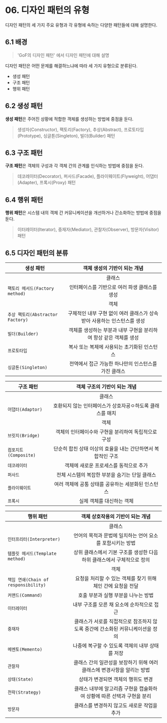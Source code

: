 # 06. 디자인 패턴의 유형

디자인 패턴의 세 가지 주요 유형과 각 유형에 속하는 다양한 패턴들에 대해 설명한다.

## 6.1 배경

> 'GoF의 디자인 패턴' 에서 디자인 패턴에 대해 설명

디자인 패턴은 어떤 문제를 해결하느냐에 따라 세 가지 유형으로 분류된다.

- 생성 패턴
- 구조 패턴
- 행위 패턴

## 6.2 생성 패턴

**생성 패턴**은 주어진 상황에 적합한 객체를 생성하는 방법에 중점을 둔다.

> 생성자(Constructor), 팩토리(Factory), 추상(Abstract), 프로토타입(Prototype), 싱글톤(Singleton), 빌더(Builder) 패턴

## 6.3 구조 패턴

**구조 패턴**은 객체의 구성과 각 객체 간의 관계를 인식하는 방법에 중점을 둔다.

> 데코레이터(Decorator), 퍼사드(Facade), 플라이웨이트(Flyweight), 어댑터(Adapter), 프록시(Proxy) 패턴

## 6.4 행위 패턴

**행위 패턴**은 시스템 내의 객체 간 커뮤니케이션을 개선하거나 간소화하는 방법에 중점을 둔다.

> 이터레이터(Iterator), 중재자(Mediator), 관찰자(Observer), 방문자(Visitor) 패턴

## 6.5 디자인 패턴의 분류

| 생성 패턴                         |                      객체 생성의 기반이 되는 개념                       |
| --------------------------------- | :---------------------------------------------------------------------: |
|                                   |                                 클래스                                  |
| `팩토리 메서드(Factory method)`   |              인터페이스를 기반으로 여러 파생 클래스를 생성              |
|                                   |                                  객체                                   |
| `추상 팩토리(Abstractor Factory)` | 구체적인 내부 구현 없이 여러 클래스가 상속받아 사용하는 인스턴스를 생성 |
| `빌더(Builder)`                   |    객체를 생성하는 부분과 내부 구현을 분리하여 항상 같은 객체를 생성    |
| `프로토타입`                      |               복사 또는 복제에 사용되는 초기화된 인스턴스               |
| `싱글톤(Singleton)`               |          전역에서 접근 가능한 하나만의 인스턴스를 가진 클래스           |

| 구조 패턴             |                 객체 구조의 기반이 되는 개념                 |
| --------------------- | :----------------------------------------------------------: |
|                       |                            클래스                            |
| `어댑터(Adaptor)`     |  호환되지 않는 인터페이스가 상호자굥ㅇ하도록 클래스를 매치   |
|                       |                             객체                             |
| `브릿지(Bridge)`      |     객체의 인터페이수와 구현을 분리하여 독립적으로 구성      |
| `컴포지트(Composite)` | 단순히 합친 상태 이상의 효율을 내는 간단하면서 복합적인 구조 |
| `데코레이터`          |            객체에 새로운 프로세스를 동적으로 추가            |
| `퍼사드`              |        전체 시스템의 복잡한 부분을 숨기는 단일 클래스        |
| `플라이웨이트`        |      여러 객체에 공통 상태를 공유하는 세분화된 인스턴스      |
| `프록시`              |                  실제 객체를 대신하는 객체                   |

| 행위 패턴                            |                        객체 상호작용의 기반이 되는 개념                        |
| ------------------------------------ | :----------------------------------------------------------------------------: |
|                                      |                                     클래스                                     |
| `인터프리터(Interpreter)`            |           언어의 목적과 문법에 일치하는 언어 요소를 포함시키는 방법            |
| `템플릿 메서드(Template method)`     |    상위 클래스에서 기본 구조를 생성한 다음 하위 클래스에서 구체적으로 정의     |
|                                      |                                      객체                                      |
| `책임 연쇄(Chain of responsibility)` |          요청을 처리할 수 있는 객체를 찾기 위해 체인 간에 요청을 전달          |
| `커맨드(Command)`                    |                      호출 부분과 실행 부분을 나누는 방법                       |
| `이터레이터`                         |                   내부 구조를 모른 채 요소에 순차적으로 접근                   |
| `중재자`                             | 클래스가 서로를 직접적으로 참조하지 않도록 중간에 간소화된 커뮤니케이션을 정의 |
| `메멘토(Memento)`                    |                나중에 복구할 수 있도록 객체의 내부 상태를 저장                 |
| `관찰자`                             |    클래스 간의 일관성을 보장하기 위해 여러 클래스에 변경사항을 알리는 방법     |
| `상태(State)`                        |                       상태가 변경되면 객체의 행위도 변경                       |
| `전략(Strategy)`                     |    클래스 내부에 알고리즘 구현을 캡슐화하여 상황에 따른 선택과 구현을 분리     |
| `방문자`                             |                  클래스를 변경하지 않고도 새로운 작업을 추가                   |
